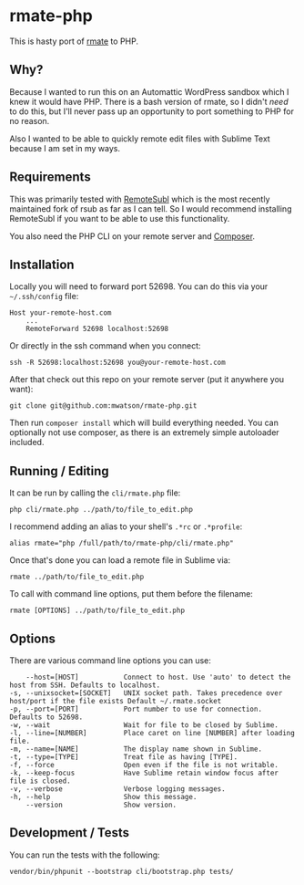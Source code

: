 # rmate-php

This is hasty port of [rmate](https://github.com/textmate/rmate) to PHP.

## Why?

Because I wanted to run this on an Automattic WordPress sandbox which I knew it would have PHP. There is a bash version of rmate, so I didn't *need* to do this, but I'll never pass up an opportunity to port something to PHP for no reason.

Also I wanted to be able to quickly remote edit files with Sublime Text because I am set in my ways.

## Requirements

This was primarily tested with [RemoteSubl](https://github.com/randy3k/RemoteSubl) which is the most recently maintained fork of rsub as far as I can tell. So I would recommend installing RemoteSubl if you want to be able to use this functionality.

You also need the PHP CLI on your remote server and [Composer](https://getcomposer.org).

## Installation

Locally you will need to forward port 52698. You can do this via your `~/.ssh/config` file:

```
Host your-remote-host.com
    ...
    RemoteForward 52698 localhost:52698
```

Or directly in the ssh command when you connect:

```
ssh -R 52698:localhost:52698 you@your-remote-host.com
```

After that check out this repo on your remote server (put it anywhere you want):

```
git clone git@github.com:mwatson/rmate-php.git
```

Then run `composer install` which will build everything needed. You can optionally not use composer, as there is an extremely simple autoloader included.

## Running / Editing

It can be run by calling the `cli/rmate.php` file:

```
php cli/rmate.php ../path/to/file_to_edit.php
```

I recommend adding an alias to your shell's `.*rc` or `.*profile`:

```
alias rmate="php /full/path/to/rmate-php/cli/rmate.php"
```

Once that's done you can load a remote file in Sublime via:

```
rmate ../path/to/file_to_edit.php
```

To call with command line options, put them before the filename:

```
rmate [OPTIONS] ../path/to/file_to_edit.php
```

## Options

There are various command line options you can use:

```
    --host=[HOST]           Connect to host. Use 'auto' to detect the host from SSH. Defaults to localhost.
-s, --unixsocket=[SOCKET]   UNIX socket path. Takes precedence over host/port if the file exists Default ~/.rmate.socket
-p, --port=[PORT]           Port number to use for connection. Defaults to 52698.
-w, --wait                  Wait for file to be closed by Sublime.
-l, --line=[NUMBER]         Place caret on line [NUMBER] after loading file.
-m, --name=[NAME]           The display name shown in Sublime.
-t, --type=[TYPE]           Treat file as having [TYPE].
-f, --force                 Open even if the file is not writable.
-k, --keep-focus            Have Sublime retain window focus after file is closed.
-v, --verbose               Verbose logging messages.
-h, --help                  Show this message.
    --version               Show version.
```

## Development / Tests

You can run the tests with the following:

```
vendor/bin/phpunit --bootstrap cli/bootstrap.php tests/
```
